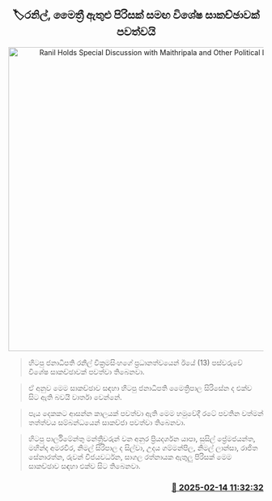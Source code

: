 <p align='center'><b><h2 align='center' title='Ranil Holds Special Discussion with Maithripala and Other Political Leaders'>🏷රනිල්, මෛත්‍රී ඇතුළු පිරිසක් සමඟ විශේෂ සාකච්ඡාවක් පවත්වයි</h2></b></p>
<p align='center'><img src='https://helakuru.sgp1.cdn.digitaloceanspaces.com/esana/images/lib/ranil-mathri.jpg' width='600' alt='Ranil Holds Special Discussion with Maithripala and Other Political Leaders'></p>

> හිටපු ජනාධිපති රනිල් වික්‍රමසිංහගේ ප්‍රධානත්වයෙන් ඊයේ (13) පස්වරුවේ විශේෂ සාකච්ඡාවක් පවත්වා තිබෙනවා.

> ඒ අනුව මෙම සාකච්ඡාව සඳහා හිටපු ජනාධිපති මෛත්‍රිපාල සිරිසේන ද එක්ව සිට ඇති බවයි වාර්තා වෙන්නේ.

> පැය දෙකකට ආසන්න කාලයක් පවත්වා ඇති මෙම හමුවේදී රටේ පවතින වත්මන් තත්ත්වය සම්බන්ධයෙන් සාකච්ජා පවත්වා තිබෙනවා.

> හිටපු පාර්ලිමේන්තු මන්ත්‍රීවරුන් වන අනුර ප්‍රියදර්ශන යාපා, සුසිල් ප්‍රේමජයන්ත, මහින්ද අමරවීර, නිමල් සිරිපාල ද සිල්වා, උදය ගම්මන්පිල, නිමල් ලාන්සා, රාජිත සේනාරත්න, රුවන් විජයවර්ධන, සාගල රත්නායක ඇතුලු පිරිසක් මෙම සාකච්ඡාව සඳහා එක්ව සිට තිබෙනවා.



<h3 align='right'><a href='https://www.helakuru.lk/esana/p/107461/'>📅 2025-02-14 11:32:32</a></h3>
